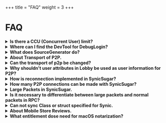 +++
title = "FAQ"
weight = 3
+++
# FAQ
<details>
<summary><b>Is there a CCU (Concurrent User) limit?</b></summary>
Probably not. As long as you're not using it in extreme use, it should be fine.<br>

[Service Usage Limitations](https://dev.epicgames.com/docs/epic-online-services/eos-get-started/working-with-the-eos-sdk/conventions-and-limitations#service-usage-limitations)

</details>

<details>
<summary><b>Where can I find the DevTool for DebugLogin?</b></summary>
It's included in the SDK, which can be downloaded from the "Download and configure EOS SDK" section after creating a product page in the Developer portal.<br>
Register test accounts in the Organization section of the Devportal, then launch the Devtool. You need to log in with each account and keep the Tool open in the background during testing.<br>
The DeviceID is the same for both the Editor and built versions, so use DebugDeviceID + DevLogin or similar for debugging.<br><br>
</details>

<details>
<summary><b>What does SourceGenerator do?</b></summary>
It adds classes based on attributes at compile time. The example is such this.

[GenaratedSampleNetworkplayer](https://github.com/skeyll/SynicSugar/blob/main/Resources/GenaratedSampleNetworkplayer.cs).

</details>

<details>
<summary><b>About Transport of P2P.</b></summary>
EOS uses DTLS (Datagram Transport Layer Security), which is an encrypted version of UDP packets. In addition to this, the EOS SDK has an internal mechanism to resend packets based on factors such as order and reliability. When reliability is enabled, packets are generally guaranteed to be delivered successfully.<br><br>
</details>


<details>
<summary><b>Can the transport of p2p be changed?</b></summary>
Currently, it cannot be changed. It's only EOS (Epic Online Services).<br>
However,  SyicSugar will make it possible to change the backend server and the transport by modifying the Core before logging into the server. This feature is not implemented in v0.8.1.<br><br>
</details>

<details>
<summary><b>Why shouldn't user attributes in Lobby be used as user information for P2P?</b></summary>
There are two reasons. First, the Lobby has a lag of up to 5 seconds before information is reflected. Second, due to this lag, I decided to use the user attributes as a heartbeat for disconnections in SynicSugar now.<br>
In EOS, there can be a lag of up to 30 seconds in recognizing a disconnection. This is because the SDK's heartbeat for recognizing EOS's own connection depends on user actions.
While the lag is often shorter when communication is frequent, if there's no activity, the SDK checks for disconnections at specified intervals. This typically takes about twice as long as the time it takes for P2P disconnections to be notified.<br>
Therefore, when there's an anomaly in connection, I decided to take action to check the connection status. I chose to use the Lobby's user attributes, which already had a lag in data reflection, were not originally recommended for use, and only provided a method for updating during matchmaking.<br>
SynicSugar has shortened the time to check communication status by having the Lobby host and the top two users in the user list update the P2P communication user list. During this process, the user information is overwritten with data used for the heartbeat.<br>
As a result, it has become practically impossible to use the Lobby's user attributes for these purpose.<br><br>
</details>

<details>
<summary><b>How is reconnection implemented in SynicSugar?</b></summary>
Reconnection is achieved by saving the LobbyID locally or in a specified location, and then searching for the Lobby using that LobbyID.<br>
In SynicSugar, once matchmaking is completed, the Lobby is closed and hidden from the search. At this point, the lobby can only be searched using the LobbyID or through an invitation from users already in the Lobby. When matchmaking is completed, the LobbyID and the session start time are saved. These details are then used to log into the closed lobby.<br>
Typically, locally saved data is used for the session start time. However, when the Host synchronizes UserIDs or disconnected users within the Lobby, it simultaneously sends a timestamp (uint) of the elapsed time. If there is no local data regarding the session start time, an estimated start time is calculated using this timestamp. Using this, it's also possible to save the LobbyID in the cloud and join that Lobby from a different device.<br><br>
</details>

<details>
<summary><b>How many P2P connections can be made with SynicSugar?</b></summary>
Up to 64 players are possible, but 16 or fewer is recommended.<br>
In SynicSugar, after closing matchmaking, the host synchronizes the user list to sync information about Lobby users. (The user index may differ locally for each user when retrieved from the Lobby information.)<br>
During this process, three things are synchronized: a list of UserIDs (32 characters * number of users), a byte list of disconnected user indexes, and a timestamp expressed as a uint. These are compressed using MemoryPack and Brotli compression set to Fastest mode before transmission via sendpacket(packet limit is 1170). This is to keep the matchmaking time as short as possible.<br>
As a result, depending on the UserIDs, it may not be possible to start connection.  It will likely succeed with up to 45 users by default compression quality.<br><br>
</details>

<details>
<summary><b>Large Packets in SynicSugar.</b></summary>
While the EOS SDK can only send packets up to 1170 bytes, SynicSugar divides packets into 1166-byte segments and attaches its own unique header before transmission. On the receiving end, these segments are stored in Dictionary, organized by CH (Channel). Once all segments of a packet have been received, they are combined into a single byte array and executed as an RPC. The system can send up to 256 packets. If this limit is exceeded, an error is thrown.<br><br>
</details>

<details>
<summary><b>Is it necessary to differentiate between large packets and normal packets in RPC?</b></summary>
Yes. If we don't use large packets, we can't send packets exceeding 1170 bytes due to EOS SDK limitations. We might think that all packets should be large packets, but in reality, we should usually send a packet as standard RPC for the performance.<br>
When large packets are enabled, SynicSugar adds a header and internally sends packets in ReliableOrdered. On the receiving end, packets are stored in a dictionary, and when all necessary packets for reconstruction are received, the original data is deserialized and the RPC is triggered.<br>
The reason for using Reliable transmission is that if some packets can't be sent, a large number of packets would be wasted. Also, if we don't use Ordered, data could become corrupted if packets from the next RPC are received before the current one is complete. That's why these settings are used.<br>
On the other hand, standard packets are sent with just the channel and payload, without additional headers. The packet reliability is determined by the method specified in the P2P config. This means no extra processing is done.<br>
In the EOS SDK, reliably ordered packets are sent and verified by the SDK internally, even if the client hasn't sent packets for an extended period. This should also be kept in mind when considering performance.<br>
Therefore, I recommend using them appropriately based on your needs.<br><br>
</details>

<details>
<summary><b>Can not sync Class or struct specified for Synic.</b></summary>
Synic is converted to a string in JsonUtility before being serialized into bytes, which are then grouped into SyncedItems in ConnectHub. Therefore, it must be serializable in JsonUtility. Synic class needs [System.Serializable] attribute.<br><br>
</details>

<details>
<summary><b>About Mobile Store Reviews.</b></summary>
Mobile store reviews (for both Android and iOS) can be passed even using UDP alone. In the notes section of your review application, please mention that UDP is used and that online features may not function in the review environment. If you're concerned, it might be a good idea to add a tutorial using an SynicSugar Offline Mode.<br><br>
</details>

<details>
<summary><b>What entitlement dose need for macOS notarization?</b></summary>
When using VC (Voice Chat) and network features, add the following permissions and notarize the app:

```YOURGAME.entitlements
<?xml version="1.0" encoding="UTF-8"?>
<!DOCTYPE plist PUBLIC "-//Apple//DTD PLIST 1.0//EN" "http://www.apple.com/DTDs/PropertyList-1.0.dtd">
<plist version="1.0">
<dict>
    <key>com.apple.security.cs.disable-library-validation</key>
    <true/>
    <key>com.apple.security.cs.disable-executable-page-protection</key>
    <true/>
    <key>com.apple.security.app-sandbox</key>
    <true/>
    <key>com.apple.security.files.user-selected.read-only</key>
    <true/>
    <key>com.apple.security.cs.allow-unsigned-executable-memory</key>
    <true/>
    <key>com.apple.security.device.audio-input</key>
    <true/>
    <key>com.apple.security.device.microphone</key>
    <true/>
    <key>com.apple.security.network.client</key>
    <true/>
    <key>com.apple.security.network.server</key>
    <true/>
</dict>
</plist>
```

Even if the app passes notarization with these permissions, there will be a one-time confirmation prompt when the app launches, asking for permission to access the DeviceID key from the Keychain.
</details>







